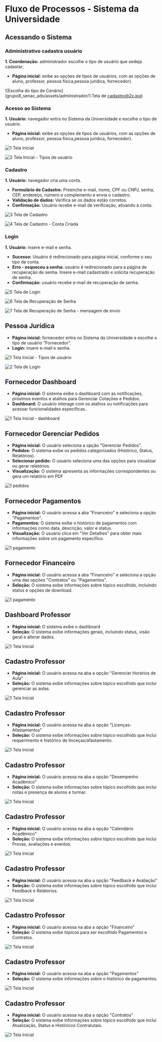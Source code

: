 # Fluxo de Processos - Sistema da Universidade

## Acessando o Sistema

### Administrativo cadastra usuário 
**1. Coordenação:** administrador escolhe o tipo de usuário que sedeja cadastar;
* **Página inicial:** exibe as opções de tipos de usuários, com as opções de aluno, professor, pessoa física,pessoa jurídica, fornecedor).

![Escolha do tipo de Cenário](grupo8_senac_ads/assets/administrador/1.Tela de cadastro@2x.jpg)



### Acesso ao Sistema 
**1. Usuário:** navegador entra no Sistema da Universidade e escolhe o tipo de usuário.
* **Página inicial:** exibe as opções de tipos de usuários, com as opções de aluno, professor, pessoa física,pessoa jurídica, fornecedor). 

![1  Tela Inicial](https://github.com/user-attachments/assets/e874167b-95e6-4ae3-9d50-51dc6125a638)

![2  Tela Inicial - Tipos de usuário](https://github.com/user-attachments/assets/d4582aee-5310-40f9-b012-002dadce3444)

### Cadastro
**1. Usuário:** navegador cria uma conta.
* **Formulário de Cadastro:** Preenche e-mail, nome, CPF ou CNPJ, senha, CEP, endereço, número e complemento e envia o cadastro.
*  **Validação de dados:** Verifica se os dados estão corretos.
*  **Confirmação:** Usuário recebe e-mail de verificação, ativando a conta.
  
![3  Tela de Cadastro](https://github.com/user-attachments/assets/51b424fd-0c1f-4e4b-b460-ac4a65cf1f5c)

![4  Tela de Cadastro - Conta Criada](https://github.com/user-attachments/assets/f5461896-e469-46d9-8d88-fd35762d1bc4)

### Login
**1. Usuário:** insere e-mail e senha.  
* **Sucesso:** Usuário é redirecionado para página inicial, conforme o seu tipo de conta.
* **Erro - esqueceu a senha:** usuário é redirecionado para a página de recuperação de senha. Insere e-mail cadastrado e solicita recuperação de senha.
*  **Confirmação:** usuário recebe e-mail de recuperação de senha. 

![5  Tela de Login](https://github.com/user-attachments/assets/4ec54b14-020a-49fa-8b4f-9b382ae54c22)

![6  Tela de  Recuperação de Senha](https://github.com/user-attachments/assets/024b4172-8785-4847-a9d7-e985a250ddfb)

![7  Tela de  Recuperação de Senha - mensagem de envio](https://github.com/user-attachments/assets/04195f9d-0f25-4a6f-ba13-6b23d32ee06e)

## Pessoa Jurídica

* **Página inicial:** fornecedor entra no Sistema da Universidade e escolhe o tipo de usuário "Fornecedor".
* **Login:** insere e-mail e senha.

![1  Tela Inicial - Tipos de usuário](https://github.com/user-attachments/assets/d4582aee-5310-40f9-b012-002dadce3444)

![2  Tela de Login](https://github.com/user-attachments/assets/4ec54b14-020a-49fa-8b4f-9b382ae54c22)

## Fornecedor Dashboard

* **Página inicial:** O sistema exibe o dashboard com as notificações, próximos eventos e atalhos para Gerenciar Cotações e Pedidos.
* **Dashboard:** O usuário interage com os atalhos ou notificações para acessar funcionalidades específicas..

![1  Tela Inicial - dashboard](https://github.com/isahfontenele/grupo8_senac_ads/blob/main/assets/dashboard-fornecedor.png)

## Fornecedor Gerenciar Pedidos

* **Página inicial:** O usuário seleciona a opção "Gerenciar Pedidos".
* **Pedidos:** O sistema exibe os pedidos categorizados (Histórico, Status, Relatórios).
* **Selecionar pedido:** O usuário seleciona uma das opções para visualizar ou gerar relatórios.
* **Visualização:** O sistema apresenta as informações correspondentes ou gera um relatório em PDF
  
![1  pedidos ](https://github.com/isahfontenele/grupo8_senac_ads/blob/main/assets/pedidos-fornecedor.png) 

## Fornecedor Pagamentos

* **Página inicial:** O usuário acessa a aba "Financeiro" e seleciona a opção "Pagamentos".
* **Pagamentos:** O sistema exibe o histórico de pagamentos com informações como data, descrição, valor e status.
* **Visualização:** O usuário clica em "Ver Detalhes" para obter mais informações sobre um pagamento específico.

![1  pagamento ](https://github.com/isahfontenele/grupo8_senac_ads/blob/main/assets/pagamentos-fornecedor.png) 

## Fornecedor Financeiro

* **Página inicial:** O usuário acessa a aba "Financeiro" e seleciona a opção uma das opções "Contratos" ou "Pagamentos".
* **Seleção:** O sistema exibe informações sobre tópico escolhido, incluindo status e opções de download.
  
![1  pagamento ](https://github.com/isahfontenele/grupo8_senac_ads/blob/main/assets/finaceiro-fornecedor.png) 

## Dashboard Professor

* **Página inicial:** O sistema exibe o dashboard 
* **Seleção:** O sistema exibe informações gerais, incluindo status, visão geral e alterar dados.
  
![1  Tela Inicial ](https://github.com/isahfontenele/grupo8_senac_ads/blob/main/assets/professor-alterar-dados.png?raw=true) 

## Cadastro Professor

* **Página inicial:** O usuário acessa na aba a opção "Gerenciar Horários de Aula" 
* **Seleção:** O sistema exibe informações sobre tópico escolhido que inclui gerenciar as aulas.
  
![1  Tela Inicial ](https://github.com/isahfontenele/grupo8_senac_ads/blob/main/assets/professor-gerenciar-hor%C3%A1rio-de-aula.png?raw=true) 

## Cadastro Professor

* **Página inicial:**  O usuário acessa na aba a opção "Licenças-Afastamentos"
* **Seleção:** O sistema exibe informações sobre tópico escolhido que inclui requerimento e histórico de linceças/afastamento.
  
![1  Tela Inicial ](https://github.com/isahfontenele/grupo8_senac_ads/blob/main/assets/professor-licenca-afastamento.png?raw=true) 

## Cadastro Professor

* **Página inicial:**  O usuário acessa na aba a opção "Desempenho Acadêmico"
* **Seleção:** O sistema exibe informações sobre tópico escolhido que inclui notas e presença de alunos e turmar.
  
![1  Tela Inicial ](https://github.com/isahfontenele/grupo8_senac_ads/blob/main/assets/professor-desempenho.png?raw=true) 

## Cadastro Professor

* **Página inicial:**  O usuário acessa na aba a opção "Calendário Acadêmico"
* **Seleção:** O sistema exibe informações sobre tópico escolhido que inclui Provas, avaliações e eventos.
  
![1  Tela Inicial ](https://github.com/isahfontenele/grupo8_senac_ads/blob/main/assets/professor-calendario-academico.png?raw=true) 

## Cadastro Professor

* **Página inicial:**  O usuário acessa na aba a opção "Feedback e Avaliação"
* **Seleção:** O sistema exibe informações sobre tópico escolhido que inclui Feedback e Relátorios.
  
![1  Tela Inicial ](https://github.com/isahfontenele/grupo8_senac_ads/blob/main/assets/professor-feedback-avalia%C3%A7%C3%A3o.png?raw=true) 

## Cadastro Professor

* **Página inicial:**  O usuário acessa na aba a opção "Financeiro"
* **Seleção:** O sistema exibe tópicos para ser escolhido Pagamentos e Contratos.
  
![1  Tela Inicial ](https://github.com/isahfontenele/grupo8_senac_ads/blob/main/assets/professor-financeiro.png?raw=true) 

## Cadastro Professor

* **Página inicial:**  O usuário acessa na aba a opção "Pagamentos"
* **Seleção:** O sistema exibe informações sobre o histórico de pagamentos.
  
![1  Tela Inicial ](https://github.com/isahfontenele/grupo8_senac_ads/blob/main/assets/professor-financeiro-pagamento.png?raw=true) 

## Cadastro Professor

* **Página inicial:**  O usuário acessa na aba a opção "Contratos"
* **Seleção:** O sistema exibe informações sobre tópico escolhido que inclui Atualização, Status e Históricos Contratutais.
  
![1  Tela Inicial ](https://github.com/isahfontenele/grupo8_senac_ads/blob/main/assets/professor-financeiro-atualizar-contratuais.png?raw=true) 



